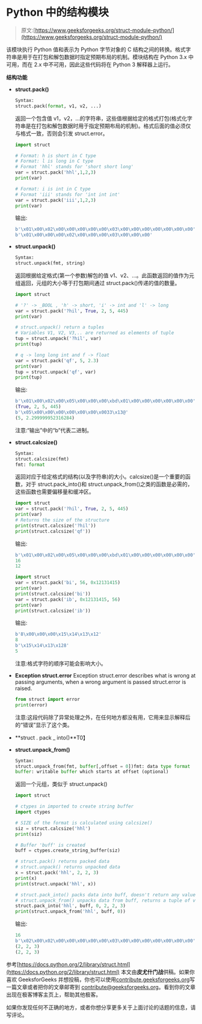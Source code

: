 # Python 中的结构模块

> 原文:[https://www.geeksforgeeks.org/struct-module-python/](https://www.geeksforgeeks.org/struct-module-python/)

该模块执行 Python 值和表示为 Python 字节对象的 C 结构之间的转换。格式字符串是用于在打包和解包数据时指定预期布局的机制。模块结构在 Python 3.x 中可用，而在 2.x 中不可用，因此这些代码将在 Python 3 解释器上运行。

**结构功能**

*   **struct.pack()**

    ```py
    Syntax: 
    struct.pack(format, v1, v2, ...)
    ```

    返回一个包含值 v1，v2，…的字符串，这些值根据给定的格式打包(格式化字符串是在打包和解包数据时用于指定预期布局的机制)。格式后面的值必须仅与格式一致，否则会引发 struct.error。

    ```py
    import struct

    # Format: h is short in C type
    # Format: l is long in C type
    # Format 'hhl' stands for 'short short long'
    var = struct.pack('hhl',1,2,3)
    print(var)

    # Format: i is int in C type
    # Format 'iii' stands for 'int int int'
    var = struct.pack('iii',1,2,3)
    print(var)
    ```

    输出:

    ```py
    b'\x01\x00\x02\x00\x00\x00\x00\x00\x03\x00\x00\x00\x00\x00\x00\x00'
    b'\x01\x00\x00\x00\x02\x00\x00\x00\x03\x00\x00\x00'

    ```

*   **struct.unpack()**

    ```py
    Syntax:
    struct.unpack(fmt, string)
    ```

    返回根据给定格式(第一个参数)解包的值 v1、v2、…。此函数返回的值作为元组返回，元组的大小等于打包期间通过 struct.pack()传递的值的数量。

    ```py
    import struct

    # '?' -> _BOOL , 'h' -> short, 'i' -> int and 'l' -> long
    var = struct.pack('?hil', True, 2, 5, 445)
    print(var)

    # struct.unpack() return a tuples
    # Variables V1, V2, V3,.. are returned as elements of tuple
    tup = struct.unpack('?hil', var)
    print(tup)

    # q -> long long int and f -> float
    var = struct.pack('qf', 5, 2.3)
    print(var)
    tup = struct.unpack('qf', var)
    print(tup)
    ```

    输出:

    ```py
    b'\x01\x00\x02\x00\x05\x00\x00\x00\xbd\x01\x00\x00\x00\x00\x00\x00'
    (True, 2, 5, 445)
    b'\x05\x00\x00\x00\x00\x00\x00\x0033\x13@'
    (5, 2.299999952316284)

    ```

    注意:“输出”中的“b”代表二进制。

*   **struct.calcsize()**

    ```py
    Syntax:
    struct.calcsize(fmt)
    fmt: format 
    ```

    返回对应于给定格式的结构(以及字符串)的大小。calcsize()是一个重要的函数，对于 struct.pack_into()和 struct.unpack_from()之类的函数是必需的，这些函数也需要偏移量和缓冲区。

    ```py
    import struct
    var = struct.pack('?hil', True, 2, 5, 445)
    print(var)
    # Returns the size of the structure
    print(struct.calcsize('?hil'))
    print(struct.calcsize('qf'))
    ```

    输出:

    ```py
    b'\x01\x00\x02\x00\x05\x00\x00\x00\xbd\x01\x00\x00\x00\x00\x00\x00'
    16
    12

    ```

    ```py
    import struct
    var = struct.pack('bi', 56, 0x12131415)
    print(var)
    print(struct.calcsize('bi'))
    var = struct.pack('ib', 0x12131415, 56)
    print(var)
    print(struct.calcsize('ib'))
    ```

    输出:

    ```py
    b'8\x00\x00\x00\x15\x14\x13\x12'
    8
    b'\x15\x14\x13\x128'
    5

    ```

    注意:格式字符的顺序可能会影响大小。

*   **Exception struct.error**
    Exception struct.error describes what is wrong at passing arguments, when a wrong argument is passed struct.error is raised.

    ```py
    from struct import error
    print(error)
    ```

    注意:这段代码除了异常处理之外，在任何地方都没有用，它用来显示解释后的“错误”显示了这个类。

*   **struct . pack _ into()**T0】
*   **struct.unpack_from()**

    ```py
    Syntax:
    struct.unpack_from(fmt, buffer[,offset = 0])fmt: data type format
    buffer: writable buffer which starts at offset (optional)
    ```

    返回一个元组，类似于 struct.unpack()

    ```py
    import struct

    # ctypes in imported to create string buffer
    import ctypes

    # SIZE of the format is calculated using calcsize()
    siz = struct.calcsize('hhl')
    print(siz)

    # Buffer 'buff' is created
    buff = ctypes.create_string_buffer(siz)

    # struct.pack() returns packed data
    # struct.unpack() returns unpacked data
    x = struct.pack('hhl', 2, 2, 3)
    print(x)
    print(struct.unpack('hhl', x))

    # struct.pack_into() packs data into buff, doesn't return any value
    # struct.unpack_from() unpacks data from buff, returns a tuple of values
    struct.pack_into('hhl', buff, 0, 2, 2, 3)
    print(struct.unpack_from('hhl', buff, 0))
    ```

    输出:

    ```py
    16
    b'\x02\x00\x02\x00\x00\x00\x00\x00\x03\x00\x00\x00\x00\x00\x00\x00'
    (2, 2, 3)
    (2, 2, 3)

    ```

参考[https://docs.python.org/2/library/struct.html](https://docs.python.org/2/library/struct.html)
本文由**皮尤什门战**供稿。如果你喜欢 GeeksforGeeks 并想投稿，你也可以使用[contribute.geeksforgeeks.org](http://www.contribute.geeksforgeeks.org)写一篇文章或者把你的文章邮寄到 contribute@geeksforgeeks.org。看到你的文章出现在极客博客主页上，帮助其他极客。

如果你发现任何不正确的地方，或者你想分享更多关于上面讨论的话题的信息，请写评论。